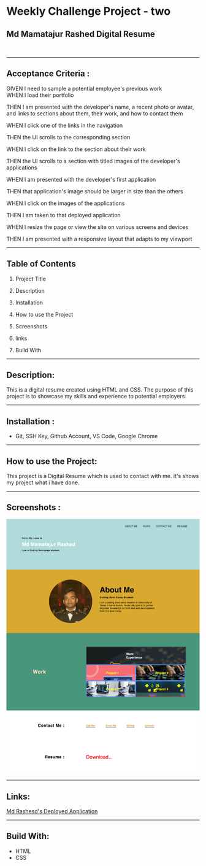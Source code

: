 # Weekly Challenge Project - two

## Md Mamatajur Rashed Digital Resume

<br>

<hr>

## Acceptance Criteria :

GIVEN I need to sample a potential employee's previous work
<br>
WHEN I load their portfolio

THEN I am presented with the developer's name, a recent photo or avatar, and links to sections about them, their work, and how to contact them<br>

WHEN I click one of the links in the navigation
<br>

THEN the UI scrolls to the corresponding section
<br>

WHEN I click on the link to the section about their work <br>

THEN the UI scrolls to a section with titled images of the developer's applications <br>

WHEN I am presented with the developer's first application <br>

THEN that application's image should be larger in size than the others <br>

WHEN I click on the images of the applications <br>

THEN I am taken to that deployed application <br>

WHEN I resize the page or view the site on various screens and devices <br>

THEN I am presented with a responsive layout that adapts to my viewport

<hr>

## Table of Contents

1. Project Title

2. Description

3. Installation

4. How to use the Project

5. Screenshots

6. links

7. Build With

<hr>

## Description:

<p> This is a digital resume created using HTML and CSS. The purpose of this project is to showcase my skills and experience to potential employers.</p>

<hr>

## Installation :

- Git, SSH Key, Github Account, VS Code, Google Chrome

 <hr>

## How to use the Project:

 <p> This project is a Digital Resume which is used to contact with me. it's shows my project what i have done. </p>

 <hr>

## Screenshots :

![Digital-resume](assets/screencapture-file-Users-mdmamatajurrashed-Desktop-bootcamp-weekly-Challange-2-index-html-2023-03-30-21_46_57.png)

<hr>

## Links:

[Md Rashesd's Deployed Application](https://mdrashed30.github.io/02-weekly-challange--2023/)

<hr>

## Build With:

- HTML
- CSS
